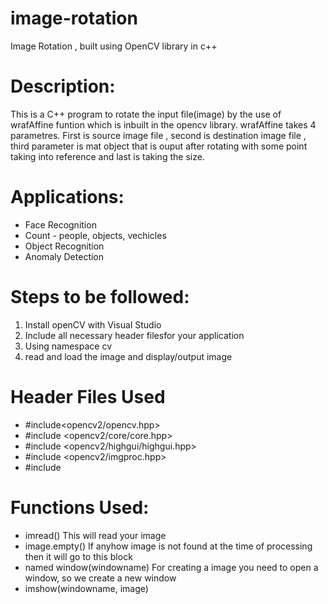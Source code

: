 # image-rotation
Image Rotation , built using OpenCV library in c++

# Description:
This is a C++ program to rotate the input file(image) by the use of wrafAffine funtion which is inbuilt in the opencv library. wrafAffine takes 4 parametres. First is source image file , second is destination image file ,  third parameter is mat object that is ouput after rotating with some point taking into reference and last is taking the size.

# Applications:
- Face Recognition
- Count - people, objects, vechicles
- Object Recognition
- Anomaly Detection

# Steps to be followed:
1) Install openCV with Visual Studio
2) Include all necessary header filesfor your application
3) Using namespace cv
4) read and load the image and display/output image

# Header Files Used
 * #include<opencv2/opencv.hpp>
 * #include <opencv2/core/core.hpp>
 * #include <opencv2/highgui/highgui.hpp>
 * #include <opencv2/imgproc.hpp>
 * #include <iostream>
  
 # Functions Used:
 * imread()
      This will read your image
 * image.empty()
      If anyhow image is not found at the time of processing then it will go to this block
 * named window(windowname)
      For creating a image you need to open a window, so we create a new window
 * imshow(windowname, image)
      
  


